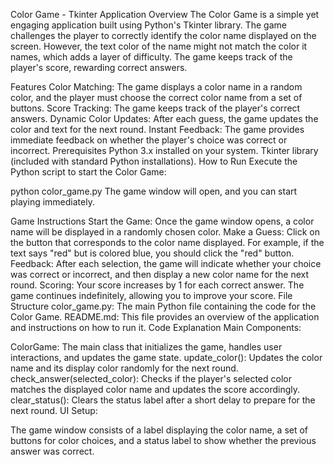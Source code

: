 Color Game - Tkinter Application
Overview
The Color Game is a simple yet engaging application built using Python's Tkinter library. The game challenges the player to correctly identify the color name displayed on the screen. However, the text color of the name might not match the color it names, which adds a layer of difficulty. The game keeps track of the player's score, rewarding correct answers.

Features
Color Matching: The game displays a color name in a random color, and the player must choose the correct color name from a set of buttons.
Score Tracking: The game keeps track of the player's correct answers.
Dynamic Color Updates: After each guess, the game updates the color and text for the next round.
Instant Feedback: The game provides immediate feedback on whether the player's choice was correct or incorrect.
Prerequisites
Python 3.x installed on your system.
Tkinter library (included with standard Python installations).
How to Run
Execute the Python script to start the Color Game:

python color_game.py
The game window will open, and you can start playing immediately.

Game Instructions
Start the Game: Once the game window opens, a color name will be displayed in a randomly chosen color.
Make a Guess: Click on the button that corresponds to the color name displayed. For example, if the text says "red" but is colored blue, you should click the "red" button.
Feedback: After each selection, the game will indicate whether your choice was correct or incorrect, and then display a new color name for the next round.
Scoring: Your score increases by 1 for each correct answer. The game continues indefinitely, allowing you to improve your score.
File Structure
color_game.py: The main Python file containing the code for the Color Game.
README.md: This file provides an overview of the application and instructions on how to run it.
Code Explanation
Main Components:

ColorGame: The main class that initializes the game, handles user interactions, and updates the game state.
update_color(): Updates the color name and its display color randomly for the next round.
check_answer(selected_color): Checks if the player's selected color matches the displayed color name and updates the score accordingly.
clear_status(): Clears the status label after a short delay to prepare for the next round.
UI Setup:

The game window consists of a label displaying the color name, a set of buttons for color choices, and a status label to show whether the previous answer was correct.
